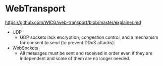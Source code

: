 # WebTransport

https://github.com/WICG/web-transport/blob/master/explainer.md

* UDP
  * UDP sockets lack encryption, congestion control, and a mechanism for consent to send (to prevent DDoS attacks).
* WebSockets
  * All messages must be sent and received in order even if they are independent and some of them are no longer needed.

